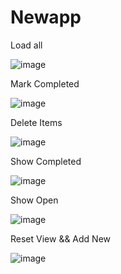 # Newapp

Load all

 ![image](https://github.com/user-attachments/assets/731662cb-26b6-4641-a579-99116d3fb939)

Mark Completed

![image](https://github.com/user-attachments/assets/69afde56-b444-4398-beca-b19dabdb0a9c)

Delete Items

![image](https://github.com/user-attachments/assets/2e07a72f-0f9e-481a-b974-12ab4c3089c4)

Show Completed

![image](https://github.com/user-attachments/assets/9ba76603-47a0-4c11-8769-4417141ca539)

Show Open

![image](https://github.com/user-attachments/assets/c9b7ffc2-4b25-4072-a14d-1134344e692e)

Reset View && Add New

![image](https://github.com/user-attachments/assets/b86df0fd-5474-4ff6-aba2-c6b4f1f7598d)


